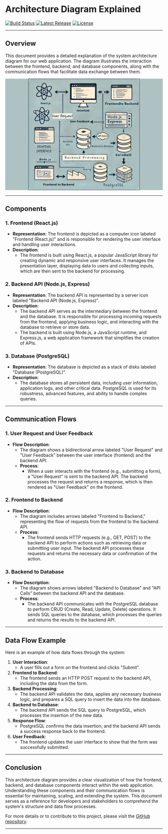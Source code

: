 # Architecture Diagram Explained

[![Build Status](https://img.shields.io/github/actions/workflow/status/your-org/your-repo-name/build.yml?branch=main)](https://github.com/your-org/your-repo-name/actions)
[![Latest Release](https://img.shields.io/github/v/release/your-org/your-repo-name)](https://github.com/your-org/your-repo-name/releases)
[![License](https://img.shields.io/github/license/your-org/your-repo-name)](https://github.com/your-org/your-repo-name/blob/main/LICENSE)

---

## Overview

This document provides a detailed explanation of the system architecture diagram for our web application. The diagram illustrates the interaction between the frontend, backend, and database components, along with the communication flows that facilitate data exchange between them.

![Architecture Diagram](./architecture_diagram.png)

---

## Components

### 1. **Frontend (React.js)**

- **Representation**: The frontend is depicted as a computer icon labeled "Frontend (React.js)" and is responsible for rendering the user interface and handling user interactions.
- **Description**:
  - The frontend is built using React.js, a popular JavaScript library for creating dynamic and responsive user interfaces. It manages the presentation layer, displaying data to users and collecting inputs, which are then sent to the backend for processing.

### 2. **Backend API (Node.js, Express)**

- **Representation**: The backend API is represented by a server icon labeled "Backend API (Node.js, Express)".
- **Description**:
  - The backend API serves as the intermediary between the frontend and the database. It is responsible for processing incoming requests from the frontend, applying business logic, and interacting with the database to retrieve or store data.
  - The backend is built using Node.js, a JavaScript runtime, and Express.js, a web application framework that simplifies the creation of APIs.

### 3. **Database (PostgreSQL)**

- **Representation**: The database is depicted as a stack of disks labeled "Database (PostgreSQL)".
- **Description**:
  - The database stores all persistent data, including user information, application logs, and other critical data. PostgreSQL is used for its robustness, advanced features, and ability to handle complex queries.

---

## Communication Flows

### 1. **User Request and User Feedback**

- **Flow Description**:
  - The diagram shows a bidirectional arrow labeled "User Request" and "User Feedback" between the user interface (frontend) and the backend API.
  - **Process**:
    - When a user interacts with the frontend (e.g., submitting a form), a "User Request" is sent to the backend API. The backend processes the request and returns a response, which is then rendered as "User Feedback" on the frontend.

### 2. **Frontend to Backend**

- **Flow Description**:
  - The diagram includes arrows labeled "Frontend to Backend," representing the flow of requests from the frontend to the backend API.
  - **Process**:
    - The frontend sends HTTP requests (e.g., GET, POST) to the backend API to perform actions such as retrieving data or submitting user input. The backend API processes these requests and returns the necessary data or confirmation of the action.

### 3. **Backend to Database**

- **Flow Description**:
  - The diagram shows arrows labeled "Backend to Database" and "API Calls" between the backend API and the database.
  - **Process**:
    - The backend API communicates with the PostgreSQL database to perform CRUD (Create, Read, Update, Delete) operations. It sends SQL queries to the database, which processes the queries and returns the results to the backend API.

---

## Data Flow Example

Here is an example of how data flows through the system:

1. **User Interaction**:
   - A user fills out a form on the frontend and clicks "Submit".
2. **Frontend to Backend**:
   - The frontend sends an HTTP POST request to the backend API, including the data from the form.
3. **Backend Processing**:
   - The backend API validates the data, applies any necessary business logic, and prepares a SQL query to insert the data into the database.
4. **Backend to Database**:
   - The backend API sends the SQL query to PostgreSQL, which processes the insertion of the new data.
5. **Response Flow**:
   - PostgreSQL confirms the data insertion, and the backend API sends a success response back to the frontend.
6. **User Feedback**:
   - The frontend updates the user interface to show that the form was successfully submitted.

---

## Conclusion

This architecture diagram provides a clear visualization of how the frontend, backend, and database components interact within the web application. Understanding these components and their communication flows is essential for maintaining, scaling, and extending the system. This document serves as a reference for developers and stakeholders to comprehend the system's structure and data flow processes.

For more details or to contribute to this project, please visit the [GitHub repository](https://github.com/your-org/your-repo-name).

---
